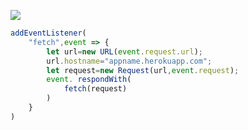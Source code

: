 [![](https://www.herokucdn.com/deploy/button.png)](https://heroku.com/deploy?template=https://github.com/sdfg26/ih.git)

```js
addEventListener(
    "fetch",event => {
        let url=new URL(event.request.url);
        url.hostname="appname.herokuapp.com";
        let request=new Request(url,event.request);
        event. respondWith(
            fetch(request)
        )
    }
)
```
